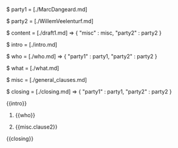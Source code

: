 $ party1 = [./MarcDangeard.md]

$ party2 = [./WillemVeelenturf.md]

$ content = [./draft1.md] => {
	"misc" : misc,
	"party2" : party2
}

$ intro = [./intro.md]

$ who = [./who.md] => {
	"party1" : party1,
	"party2" : party2
}

$ what = [./what.md]

$ misc = [./general_clauses.md]

$ closing = [./closing.md] => {
	"party1" : party1,
	"party2" : party2
}

{{intro}}

1. {{who}}

2. {{misc.clause2}}

{{closing}}
